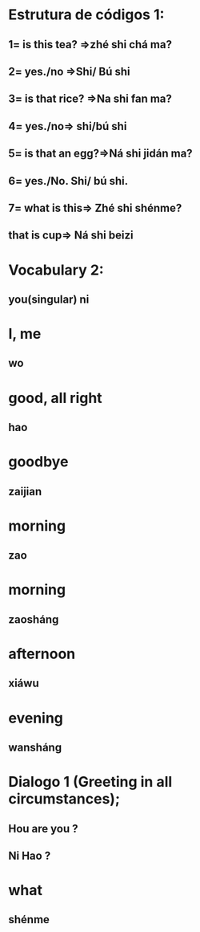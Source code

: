 # Estrutura de códigos 1:

## 1= is this tea? =>zhé shi chá ma?

## 2= yes./no =>Shi/ Bú shi 

## 3= is that rice? =>Na shi fan ma?

## 4= yes./no=> shi/bú shi

## 5= is that an egg?=>Ná shi jidán ma?

## 6= yes./No. Shi/ bú shi.

## 7= what is this=> Zhé shi shénme?

## that is cup=> Ná shi beizi

# Vocabulary 2:

## you(singular) ni

# I, me

## wo

# good, all right

## hao 

# goodbye 

## zaijian

# morning 

## zao

# morning 

## zaosháng

# afternoon

## xiáwu

# evening 

## wansháng
 
# Dialogo 1 (Greeting in all circumstances);

## Hou are you ?

## Ni Hao ?

# what 

## shénme 
